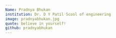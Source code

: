 ```yaml
---
Name: Pradnya Bhukan
institution: Dr. D Y Patil Scool of engineering
image: pradnyabhukan.jpg 
quote: believe in yourself!
github: pradnyabhukan
---
```

